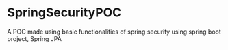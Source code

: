 # SpringSecurityPOC
A POC made using basic functionalities of spring security using spring boot project, Spring JPA
